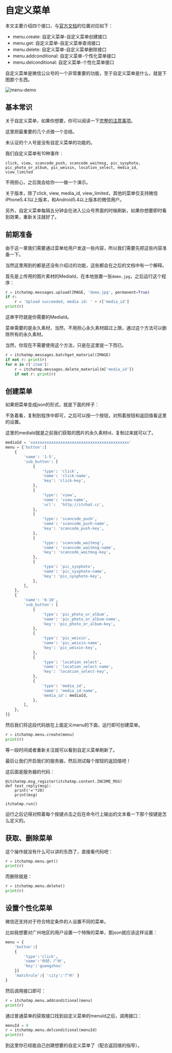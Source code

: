 # 自定义菜单

本文主要介绍四个接口，与[官方文档][mp-wiki]的位置对应如下：

* menu.create: 自定义菜单-自定义菜单创建接口
* menu.get: 自定义菜单-自定义菜单查询接口
* menu.delete: 自定义菜单-自定义菜单删除接口
* menu.addconditional: 自定义菜单-个性化菜单接口
* menu.delconditional: 自定义菜单-个性化菜单接口

自定义菜单是微信公众号的一个非常重要的功能，至于自定义菜单是什么，就是下图那个东西。

![menu-demo][menu-demo]

## 基本常识

关于自定义菜单，如果你想要，你可以阅读一下[完整的注意事项][menu-homepage]。

这里把最重要的几个点做一个总结。

未认证的个人号是没有自定义菜单的功能的。

我们自定义菜单有10种事件： 

```
click, view, scancode_push, scancode_waitmsg, pic_sysphoto, pic_photo_or_album, pic_weixin, location_select, media_id, view_limited
```

不用担心，之后我会给你一一做一个演示。

关于版本，除了click, view, media_id, view_limited，其他的菜单仅支持微信iPhone5.4.1以上版本，和Android5.4以上版本的微信用户。

另外，自定义菜单每隔五分钟会在进入公众号界面的时候刷新，如果你想要即时看到效果，重新关注就好了。

## 前期准备

由于这一章我们需要通过菜单给用户发送一些内容，所以我们需要先把这些内容准备一下。

当然这里用到的都是还没有介绍过的功能，这些都会在之后的文档中有一个解释。

首先是上传用的图片素材的MediaId，在本地放置一张`demo.jpg`，之后运行这个程序：

```python
r = itchatmp.messages.upload(IMAGE, 'demo.jpg', permanent=True)
if r:
    r = 'Upload succeeded, media id: ' + r['media_id']
print(r)
```

这串字符就是你需要的MediaId。

菜单需要的是永久素材，当然，不用担心永久素材超过上限，通过这个方法可以删除所有的永久素材。

当然，你现在不需要使用这个方法，只是在这里提一下而已。

```python
r = itchatmp.messages.batchget_material(IMAGE)
if not r: print(r)
for m in r['item']:
    r = itchatmp.messages.delete_material(m['media_id'])
    if not r: print(r)
```

## 创建菜单

如果把菜单变成json的形式，就是下面的样子：

不急着看，复制到程序中即可，之后可以按一个按钮，对照着按钮和返回值看这里的设置。

这里的mediaId就是之前我们获取的图片的永久素材id，复制过来就可以了。

```python
mediaId = 'xxxxxxxxxxxxxxxxxxxxxxxxxxxxxxxxxxxxxxxxxxx'
menu = {'button':[
    {
        'name': '1-5',
        'sub_button': [
            {
                'type': 'click',
                'name': 'click-name',
                'key': 'click-key',
            },
            {
                'type': 'view',
                'name': 'view-name',
                'url':  'http://itchat.cc',
            },
            {
                'type': 'scancode_push',
                'name': 'scancode_push-name',
                'key': 'scancode_push-key',
            },
            {
                'type': 'scancode_waitmsg',
                'name': 'scancode_waitmsg-name',
                'key': 'scancode_waitmsg-key',
            },
            {
                'type': 'pic_sysphoto',
                'name': 'pic_sysphoto-name',
                'key': 'pic_sysphoto-key',
            },
        ],
    },
    {
        'name': '6-10',
        'sub_button': [
            {
                'type': 'pic_photo_or_album',
                'name': 'pic_photo_or_album-name',
                'key': 'pic_photo_or_album-key',
            },
            {
                'type': 'pic_weixin',
                'name': 'pic_weixin-name',
                'key': 'pic_weixin-key',
            },
            {
                'type': 'location_select',
                'name': 'location_select-name',
                'key': 'location_select-key',
            },
            {
                'type': 'media_id',
                'name': 'media_id-name',
                'media_id': mediaId,
            },
        ],
    },
]}
```

然后我们将这段代码放在上面定义menu的下面，运行即可创建菜单。

```python
r = itchatmp.menu.create(menu)
print(r)
```

等一段时间或者重新关注就可以看到自定义菜单刷新了。

最后让我们开启我们的服务器，然后测试每个按钮的返回值吧！

这后面是服务器的代码：

```
@itchatmp.msg_register(itchatmp.content.INCOME_MSG)
def text_reply(msg):
    print('='*20)
    print(msg)

itchatmp.run()
```

运行之后记得对照着每个按键点击之后在命令行上输出的文本看一下那个按键是怎么定义的。

## 获取、删除菜单

这个操作就没有什么可以讲的东西了，直接看代码吧：

```python
r = itchatmp.menu.get()
print(r)
```

而删除就是：

```python
r = itchatmp.menu.delete()
print(r)
```

## 设置个性化菜单

微信还支持对于符合特定条件的人设置不同的菜单。

比如我想要对广州地区的用户设置一个特殊的菜单，那json就应该这样设置：

```python
menu = {
    'button':[
 	{	
    	'type':'click',
    	'name':'你好，广州',
     	'key':'guangzhou' 
	}]
    'matchrule':{ 'city':'广州' }
}
```

然后调用接口即可：

```python
r = itchatmp.menu.addconditional(menu)
print(r)
```

通过普通菜单的获取接口找到自定义菜单的menuId之后，调用接口：

```python
menuId = 0
r = itchatmp.menu.delconditional(menuId)
print(r)
```

到这里你已经能自己创建想要的自定义菜单了（配合返回值的指导）。

[mp-wiki]: https://mp.weixin.qq.com/wiki
[menu-demo]: http://7xrip4.com1.z0.glb.clouddn.com/itchatmp/docs/menu-demo.png?imageView/2/h/200/
[menu-homepage]: https://mp.weixin.qq.com/wiki
